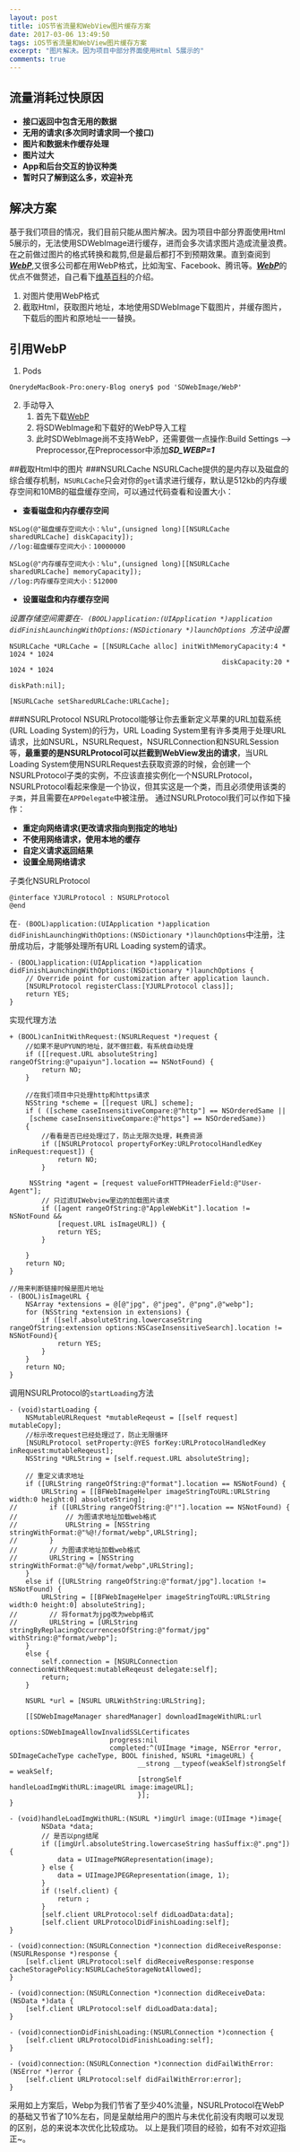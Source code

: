 ```yaml
---
layout: post
title: iOS节省流量和WebView图片缓存方案
date: 2017-03-06 13:49:50
tags: iOS节省流量和WebView图片缓存方案
excerpt: "图片解决。因为项目中部分界面使用Html 5展示的"
comments: true
---
```



## 流量消耗过快原因
- **接口返回中包含无用的数据**
- **无用的请求(多次同时请求同一个接口)** 
- **图片和数据未作缓存处理**
- **图片过大**
- **App和后台交互的协议种类**
- **暂时只了解到这么多，欢迎补充**

## 解决方案

基于我们项目的情况，我们目前只能从图片解决。因为项目中部分界面使用Html 5展示的，无法使用SDWebImage进行缓存，进而会多次请求图片造成流量浪费。在之前做过图片的格式转换和裁剪,但是最后都打不到预期效果。直到查阅到[***WebP***](https://zh.wikipedia.org/wiki/WebP),又很多公司都在用WebP格式，比如淘宝、Facebook、腾讯等。[***WebP***](https://zh.wikipedia.org/wiki/WebP)的优点不做赘述，自己看下[维基百科](https://zh.wikipedia.org/wiki/WebP)的介绍。

1. 对图片使用WebP格式
2. 截取Html，获取图片地址，本地使用SDWebImage下载图片，并缓存图片，下载后的图片和原地址一一替换。

## 引用WebP
1. Pods
```
OnerydeMacBook-Pro:onery-Blog onery$ pod 'SDWebImage/WebP'
```

2. 手动导入
	1. 首先下载[WebP](https://github.com/seanooi/iOS-WebP)
	2. 将SDWebImage和下载好的WebP导入工程
	3. 此时SDWebImage尚不支持WebP，还需要做一点操作:Build Settings --> Preprocessor,在Preprocessor中添加***SD_WEBP=1***

##截取Html中的图片
###NSURLCache
NSURLCache提供的是内存以及磁盘的综合缓存机制，`NSURLCache`只会对你的`get`请求进行缓存，默认是512kb的内存缓存空间和10MB的磁盘缓存空间，可以通过代码查看和设置大小：

- **查看磁盘和内存缓存空间**

```
NSLog(@"磁盘缓存空间大小：%lu",(unsigned long)[[NSURLCache sharedURLCache] diskCapacity]);
//log:磁盘缓存空间大小：10000000

NSLog(@"内存缓存空间大小：%lu",(unsigned long)[[NSURLCache sharedURLCache] memoryCapacity]);
//log:内存缓存空间大小：512000
```

- **设置磁盘和内存缓存空间**

*设置存储空间需要在`- (BOOL)application:(UIApplication *)application didFinishLaunchingWithOptions:(NSDictionary *)launchOptions
`方法中设置*
```
NSURLCache *URLCache = [[NSURLCache alloc] initWithMemoryCapacity:4 * 1024 * 1024
                                                     diskCapacity:20 * 1024 * 1024
                                                         diskPath:nil];                                                         
                                                         
[NSURLCache setSharedURLCache:URLCache];
```
###NSURLProtocol
NSURLProtocol能够让你去重新定义苹果的URL加载系统 (URL Loading System)的行为，URL Loading System里有许多类用于处理URL请求，比如NSURL，NSURLRequest，NSURLConnection和NSURLSession等，**最重要的是NSURLProtocol可以拦截到WebView发出的请求**，当URL Loading System使用NSURLRequest去获取资源的时候，会创建一个NSURLProtocol子类的实例，不应该直接实例化一个NSURLProtocol，NSURLProtocol看起来像是一个协议，但其实这是一个类，而且必须使用该类的`子类`，并且需要在`APPDelegate`中被注册。
通过NSURLProtocol我们可以作如下操作：

- **重定向网络请求(更改请求指向到指定的地址)**
- **不使用网络请求，使用本地的缓存**
- **自定义请求返回结果**
- **设置全局网络请求**

子类化NSURLProtocol
```
@interface YJURLProtocol : NSURLProtocol
@end
```
在`- (BOOL)application:(UIApplication *)application didFinishLaunchingWithOptions:(NSDictionary *)launchOptions`中注册，注册成功后，才能够处理所有URL Loading system的请求。
```
- (BOOL)application:(UIApplication *)application didFinishLaunchingWithOptions:(NSDictionary *)launchOptions {
    // Override point for customization after application launch.
    [NSURLProtocol registerClass:[YJURLProtocol class]];
    return YES;
}
```
实现代理方法
```
+ (BOOL)canInitWithRequest:(NSURLRequest *)request {
	//如果不是UPYUN的地址，就不做拦截，有系统自动处理
	if ([[request.URL absoluteString] rangeOfString:@"upaiyun"].location == NSNotFound) {
        return NO;
    }

    //在我们项目中只处理http和https请求
    NSString *scheme = [[request URL] scheme];
    if ( ([scheme caseInsensitiveCompare:@"http"] == NSOrderedSame ||
     [scheme caseInsensitiveCompare:@"https"] == NSOrderedSame))
    {
        //看看是否已经处理过了，防止无限次处理，耗费资源
        if ([NSURLProtocol propertyForKey:URLProtocolHandledKey inRequest:request]) {
            return NO;
        }

	 NSString *agent = [request valueForHTTPHeaderField:@"User-Agent"];
        // 只过滤UIWebview里边的加载图片请求
        if ([agent rangeOfString:@"AppleWebKit"].location != NSNotFound &&
        	[request.URL isImageURL]) {
            return YES;
        }

    }
    return NO;
}
```

```
//用来判断链接时候是图片地址
- (BOOL)isImageURL {
    NSArray *extensions = @[@"jpg", @"jpeg", @"png",@"webp"];
    for (NSString *extension in extensions) {
        if ([self.absoluteString.lowercaseString rangeOfString:extension options:NSCaseInsensitiveSearch].location != NSNotFound){
            return YES;
        }
    }
    return NO;
}
```

调用NSURLProtocol的`startLoading`方法
```
- (void)startLoading {
    NSMutableURLRequest *mutableReqeust = [[self request] mutableCopy];
    //标示改request已经处理过了，防止无限循环
    [NSURLProtocol setProperty:@YES forKey:URLProtocolHandledKey inRequest:mutableReqeust];
    NSString *URLString = [self.request.URL absoluteString];
    
    // 重定义请求地址
    if ([URLString rangeOfString:@"format"].location == NSNotFound) {
        URLString = [[BFWebImageHelper imageStringToURL:URLString width:0 height:0] absoluteString];
//        if ([URLString rangeOfString:@"!"].location == NSNotFound) {
//            // 为图请求地址加载web格式
//            URLString = [NSString stringWithFormat:@"%@!/format/webp",URLString];
//        }
//        // 为图请求地址加载web格式
//        URLString = [NSString stringWithFormat:@"%@/format/webp",URLString];
    }
    else if ([URLString rangeOfString:@"format/jpg"].location != NSNotFound) {
        URLString = [[BFWebImageHelper imageStringToURL:URLString width:0 height:0] absoluteString];
//        // 将format为jpg改为webp格式
//        URLString = [URLString stringByReplacingOccurrencesOfString:@"format/jpg" withString:@"format/webp"];
    }
    else {
        self.connection = [NSURLConnection connectionWithRequest:mutableReqeust delegate:self];
        return;
    }
    
    NSURL *url = [NSURL URLWithString:URLString];
    
    [[SDWebImageManager sharedManager] downloadImageWithURL:url
     						options:SDWebImageAllowInvalidSSLCertificates 
					     progress:nil 
						 completed:^(UIImage *image, NSError *error, SDImageCacheType cacheType, BOOL finished, NSURL *imageURL) {
								__strong __typeof(weakSelf)strongSelf = weakSelf;
								[strongSelf handleLoadImgWithURL:imageURL image:imageURL];
								}];
}

- (void)handleLoadImgWithURL:(NSURL *)imgUrl image:(UIImage *)image{
        NSData *data;
        // 是否以png结尾
        if ([imgUrl.absoluteString.lowercaseString hasSuffix:@".png"]) {
            data = UIImagePNGRepresentation(image);
        } else {
            data = UIImageJPEGRepresentation(image, 1);
        }
        if (!self.client) {
            return ;
        }
        [self.client URLProtocol:self didLoadData:data];
        [self.client URLProtocolDidFinishLoading:self];
}
```

```
- (void)connection:(NSURLConnection *)connection didReceiveResponse:(NSURLResponse *)response {
    [self.client URLProtocol:self didReceiveResponse:response cacheStoragePolicy:NSURLCacheStorageNotAllowed];
}

- (void)connection:(NSURLConnection *)connection didReceiveData:(NSData *)data {
    [self.client URLProtocol:self didLoadData:data];
}

- (void)connectionDidFinishLoading:(NSURLConnection *)connection {
    [self.client URLProtocolDidFinishLoading:self];
}

- (void)connection:(NSURLConnection *)connection didFailWithError:(NSError *)error {
    [self.client URLProtocol:self didFailWithError:error];
}
```

采用如上方案后，Webp为我们节省了至少40%流量，NSURLProtocol在WebP的基础又节省了10%左右，同是呈献给用户的图片与未优化前没有肉眼可以发现的区别，总的来说本次优化比较成功。
以上是我们项目的经验，如有不对欢迎指正~。


